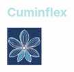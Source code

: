 <h1 style="color:powderblue;">Cuminflex</h1>

<img src="https://github.com/Uygur-code/cuminflex/blob/main/cuminflex_logo.jpg" width=80/>
